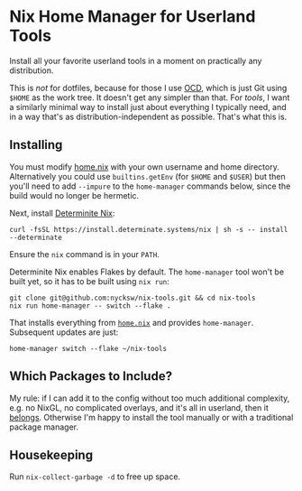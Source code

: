# Nix Home Manager for Userland Tools

Install all your favorite userland tools in a moment on practically any
distribution.

This is _not_ for dotfiles, because for those I use
[OCD](https://github.com/nycksw/ocd), which is just Git using `$HOME` as the
work tree. It doesn't get any simpler than that. For _tools_, I want a
similarly minimal way to install just about everything I typically need, and
in a way that's as distribution-independent as possible. That's what this is.

## Installing

You must modify
[home.nix](https://github.com/nycksw/nix-tools/blob/main/home.nix) with your
own username and home directory. Alternatively you could use `builtins.getEnv`
(for `$HOME` and `$USER`)  but then you'll need to add `--impure` to the
`home-manager` commands below, since the build would no longer be hermetic.

Next, install [Determinite
Nix](https://github.com/DeterminateSystems/nix-installer):

```
curl -fsSL https://install.determinate.systems/nix | sh -s -- install --determinate
```

Ensure the `nix` command is in your `PATH`.

Determinite Nix enables Flakes by default. The `home-manager` tool won't be
built yet, so it has to be built using `nix run`:

```
git clone git@github.com:nycksw/nix-tools.git && cd nix-tools
nix run home-manager -- switch --flake .
```

That installs everything from
[`home.nix`](https://github.com/nycksw/nix-tools/blob/main/home.nix) and
provides `home-manager`. Subsequent updates are just:

```
home-manager switch --flake ~/nix-tools
```

## Which Packages to Include?

My rule: if I can add it to the config without too much additional complexity,
e.g. no NixGL, no complicated overlays, and it's all in userland, then
it [belongs](https://github.com/nycksw/nix-tools/blob/main/home.nix).
Otherwise I'm happy to install the tool manually or with a traditional
package manager.

## Housekeeping

Run `nix-collect-garbage -d` to free up space.
